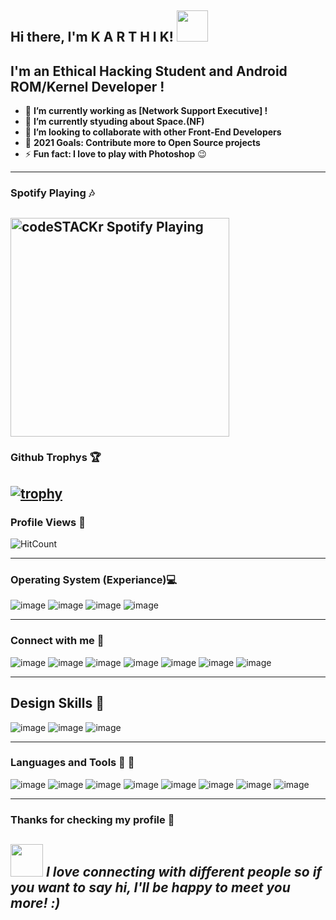 <h2> Hi there, I'm K A R T H I K! <img src="https://media.giphy.com/media/mGcNjsfWAjY5AEZNw6/giphy.gif" width="50"></h2>

## I'm an Ethical Hacking Student and Android ROM/Kernel Developer !

- 🔭 **I’m currently working as [Network Support Executive] !**
- 🌱 **I’m currently styuding about Space.(NF)**
- 👯 **I’m looking to collaborate with other Front-End Developers**
- 🥅 **2021 Goals: Contribute more to Open Source projects**
- ⚡ **Fun fact: I love to play with Photoshop** 😉
---
### Spotify Playing 🎶
[<img src="https://now-playing-codestackr.vercel.app/api/spotify-playing" alt="codeSTACKr Spotify Playing" width="350" />](https://open.spotify.com/playlist/1TLtqSVyiUE5hReeSB8mua)
---
### Github Trophys 🏆 
[![trophy](https://github-profile-trophy.vercel.app/?username=karthik558&theme=juicyfresh)](https://github.com/ryo-ma/github-profile-trophy&no-bg=true&no-frame=true&column=3&margin-w=15&margin-h=15&no-frame=true)
---
### Profile Views 🔭
![HitCount](https://komarev.com/ghpvc/?username=karthik558&style=flat-square&color=yellow&label=PROFILE+VIEWS)

---
### Operating System (Experiance)💻 
![image](https://img.shields.io/badge/Windows-0078D6?style=for-the-badge&logo=windows&logoColor=white)
![image](https://img.shields.io/badge/Linux-FCC624?style=for-the-badge&logo=linux&logoColor=black)
![image](https://img.shields.io/badge/Android-3DDC84?style=for-the-badge&logo=android&logoColor=white)
![image](https://img.shields.io/badge/iOS-000000?style=for-the-badge&logo=ios&logoColor=white)
<br />

---
### Connect with me 📱
![image](https://img.shields.io/badge/Telegram-2CA5E0?style=for-the-badge&logo=telegram&logoColor=white)
![image](https://img.shields.io/badge/Gmail-D14836?style=for-the-badge&logo=gmail&logoColor=white)
![image](https://img.shields.io/badge/Facebook-1877F2?style=for-the-badge&logo=facebook&logoColor=white)
![image](https://img.shields.io/badge/GitLab-330F63?style=for-the-badge&logo=gitlab&logoColor=white)
![image](https://img.shields.io/badge/Twitter-1DA1F2?style=for-the-badge&logo=twitter&logoColor=white)
![image](https://img.shields.io/badge/Instagram-E4405F?style=for-the-badge&logo=instagram&logoColor=white)
![image](https://img.shields.io/badge/Discord-7289DA?style=for-the-badge&logo=discord&logoColor=white)

---
## Design Skills 🎇
![image](https://img.shields.io/badge/Adobe%20InDesign-FF3366?style=for-the-badge&logo=Adobe%20InDesign&logoColor=white)
![image](https://img.shields.io/badge/Adobe%20XD-FF61F6?style=for-the-badge&logo=Adobe%20XD&logoColor=white)
![image](https://img.shields.io/badge/Adobe%20Illustrator-FF9A00?style=for-the-badge&logo=adobe%20illustrator&logoColor=white)

---
### Languages and Tools 📘 🔧
![image](https://img.shields.io/badge/HTML-239120?style=for-the-badge&logo=html5&logoColor=white)
![image](https://img.shields.io/badge/HTML5-E34F26?style=for-the-badge&logo=html5&logoColor=white)
![image](https://img.shields.io/badge/CSS-239120?&style=for-the-badge&logo=css3&logoColor=white)
![image](https://img.shields.io/badge/CSS3-1572B6?style=for-the-badge&logo=css3&logoColor=white)
![image](https://img.shields.io/badge/JavaScript-F7DF1E?style=for-the-badge&logo=javascript&logoColor=black)
![image](https://img.shields.io/badge/C-00599C?style=for-the-badge&logo=c&logoColor=white)
![image](https://img.shields.io/badge/C%2B%2B-00599C?style=for-the-badge&logo=c%2B%2B&logoColor=white)
![image](https://img.shields.io/badge/Python-3776AB?style=for-the-badge&logo=python&logoColor=white)

---
### Thanks for checking my profile 💑
<img src="https://media.giphy.com/media/LnQjpWaON8nhr21vNW/giphy.gif" width="52"> <em><b>I love connecting with different people</b> so if you want to say <b>hi, I'll be happy to meet you more!</b> :)</em>
---
